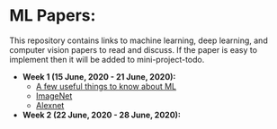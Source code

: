 # ML Papers:
This repository contains links to machine learning, deep learning, and computer vision papers to read and discuss.
If the paper is easy to implement then it will be added to mini-project-todo.

 - **Week 1 (15 June, 2020 - 21 June, 2020):**  
   - [A few useful things to know about ML](https://homes.cs.washington.edu/~pedrod/papers/cacm12.pdf)
   - [ImageNet](http://www.image-net.org/papers/imagenet_cvpr09.pdf)
   - [Alexnet](https://papers.nips.cc/paper/4824-imagenet-classification-with-deep-convolutional-neural-networks.pdf)
 - **Week 2 (22 June, 2020 - 28 June, 2020):**
